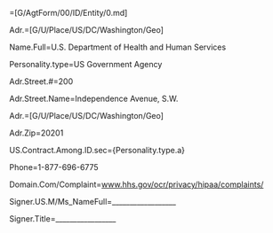 =[G/AgtForm/00/ID/Entity/0.md]

Adr.=[G/U/Place/US/DC/Washington/Geo]

Name.Full=U.S. Department of Health and Human Services

Personality.type=US Government Agency

Adr.Street.#=200

Adr.Street.Name=Independence Avenue, S.W.

Adr.=[G/U/Place/US/DC/Washington/Geo]

Adr.Zip=20201

US.Contract.Among.ID.sec={Personality.type.a}

Phone=1-877-696-6775

Domain.Com/Complaint=www.hhs.gov/ocr/privacy/hipaa/complaints/

Signer.US.M/Ms_NameFull=__________________

Signer.Title=_________________
